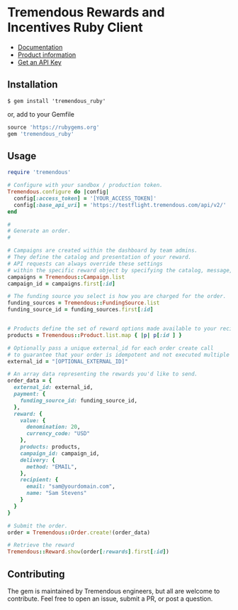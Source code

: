 # Tremendous Rewards and Incentives Ruby Client

- [Documentation](https://www.tremendous.com/docs/v2)
- [Product information](https://www.tremendous.com)
- [Get an API Key](https://testflight.tremendous.com/login)

Installation
------------

`$ gem install 'tremendous_ruby'`

or, add to your Gemfile

```ruby
source 'https://rubygems.org'
gem 'tremendous_ruby'
```

Usage
-----

```ruby
require 'tremendous'

# Configure with your sandbox / production token.
Tremendous.configure do |config|
  config[:access_token] = '[YOUR_ACCESS_TOKEN]'
  config[:base_api_uri] = 'https://testflight.tremendous.com/api/v2/'
end

#
# Generate an order.
#

# Campaigns are created within the dashboard by team admins.
# They define the catalog and presentation of your reward.
# API requests can always override these settings
# within the specific reward object by specifying the catalog, message, etc.
campaigns = Tremendous::Campaign.list
campaign_id = campaigns.first[:id]

# The funding source you select is how you are charged for the order.
funding_sources = Tremendous::FundingSource.list
funding_source_id = funding_sources.first[:id]


# Products define the set of reward options made available to your recipients
products = Tremendous::Product.list.map { |p| p[:id ] }

# Optionally pass a unique external_id for each order create call
# to guarantee that your order is idempotent and not executed multiple times.
external_id = "[OPTIONAL_EXTERNAL_ID]"

# An array data representing the rewards you'd like to send.
order_data = {
  external_id: external_id,
  payment: {
    funding_source_id: funding_source_id,
  },
  reward: {
    value: {
      denomination: 20,
      currency_code: "USD"
    },
    products: products,
    campaign_id: campaign_id,
    delivery: {
      method: "EMAIL",
    },
    recipient: {
      email: "sam@yourdomain.com",
      name: "Sam Stevens"
    }
  }
}

# Submit the order.
order = Tremendous::Order.create!(order_data)

# Retrieve the reward
Tremendous::Reward.show(order[:rewards].first[:id])
```

Contributing
------------
The gem is maintained by Tremendous engineers, but all are welcome to contribute.
Feel free to open an issue, submit a PR, or post a question.
